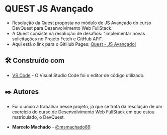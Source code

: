 # QUEST JS Avançado

* Resolução da Quest proposta no módulo de JS Avançado do curso DevQuest para Desenvolvimento Web FullStack.
* A Quest consiste na resolução de desafios: "implementar novas solicitações no Projeto Fetch e GitHub API".
* Aqui está o link para o GitHub Pages: [Quest - JS Avançado!]()

## 🛠️ Construído com

* [VS Code](https://code.visualstudio.com/) - O Visual Studio Code foi o editor de código utilizado.

## ✒️ Autores

* Fui o único a trabalhar nesse projeto, já que se trata da resolução de um exercício do curso de Desenvolvimento Web FullStack em que estou matriculado, o DevQuest.

* **Marcelo Machado** - [@msmachado89](https://github.com/msmachado89)
